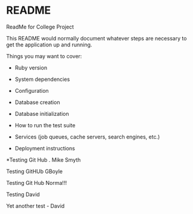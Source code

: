 # README


ReadMe for College Project

This README would normally document whatever steps are necessary to get the
application up and running.

Things you may want to cover:

* Ruby version

* System dependencies

* Configuration

* Database creation

* Database initialization

* How to run the test suite

* Services (job queues, cache servers, search engines, etc.)

* Deployment instructions

*Testing Git Hub . Mike Smyth

Testing GitHUb GBoyle

Testing Git Hub Norma!!!

Testing David 

Yet another test - David 

